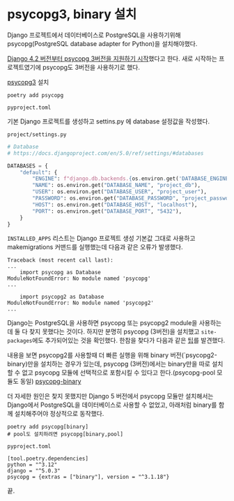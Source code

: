 # psycopg3, binary 설치

Django 프로젝트에서 데이터베이스로 PostgreSQL을 사용하기위해 psycopg(PostgreSQL database adapter for Python)을 설치해야했다.

[Django 4.2 버전부터 psycopg 3버전을 지원하기 시작](https://docs.djangoproject.com/en/5.0/releases/4.2/#psycopg-3-support)했다고 한다. 새로 시작하는 프로젝트였기에 psycopg도 3버전을 사용하기로 했다.

[psycopg3](ihttps://pypi.org/project/psycopg/) 설치

```shell
poetry add psycopg
```

`pyproject.toml`


기본 Django 프로젝트를 생성하고 settins.py 에 database 설정값을 작성했다.

`project/settings.py`

```Python
# Database
# https://docs.djangoproject.com/en/5.0/ref/settings/#databases

DATABASES = {
    "default": {
        "ENGINE": f"django.db.backends.{os.environ.get('DATABASE_ENGINE', 'postgresql')}",
        "NAME": os.environ.get("DATABASE_NAME", "project_db"),
        "USER": os.environ.get("DATABASE_USER", "project_user"),
        "PASSWORD": os.environ.get("DATABASE_PASSWORD", "project_password"),
        "HOST": os.environ.get("DATABASE_HOST", "localhost"),
        "PORT": os.environ.get("DATABASE_PORT", "5432"),
    }
}
```

`INSTALLED_APPS` 리스트는 Django 프로젝트 생성 기본값 그대로 사용하고 makemigrations 커맨드를 실행했는데 다음과 같은 오류가 발생했다.

```shell
Traceback (most recent call last):
...
    import psycopg as Database
ModuleNotFoundError: No module named 'psycopg'
...

    import psycopg2 as Database
ModuleNotFoundError: No module named 'psycopg2'
...
```

Django는 PostgreSQL을 사용하면 psycopg 또는 psycopg2 module을 사용하는데 둘 다 찾지 못했다는 것이다. 하지만 분명히 psycopg (3버전)을 설치했고 `site-packages`에도 추가되어있는 것을 확인했다. 한참을 찾다가 다음과 같은 [팁](https://learndjango.com/tutorials/psycopg3-binary-and-django-42-installation-quick-t)를 발견했다.

내용을 보면 psycopg2를 사용할때 더 빠른 실행을 위해 binary 버전(`psycopg2-binary)만을 설치하는 경우가 있는데, psycopg (3버전)에서는 binary만을 따로 설치할 수 없고 psycopg 모듈에 선택적으로 포함시킬 수 있다고 한다.(psycopg-pool 모듈도 동일)
[psycopg-binary](https://pypi.org/project/psycopg-binary/)

더 자세한 원인은 찾지 못했지만 Django 5 버전에서 psycopg 모듈만 설치해서는 Django에서 PostgreSQL을 데이터베이스로 사용할 수 없었고, 아래처럼 binary를 함께 설치해주어야 정상적으로 동작했다.

```shell
poetry add psycopg[binary]
# pool도 설치하려면 psycopg[binary,pool]
```

`pyproject.toml`

```
[tool.poetry.dependencies]
python = "^3.12"
django = "^5.0.3"
psycopg = {extras = ["binary"], version = "^3.1.18"}

```

끝.
